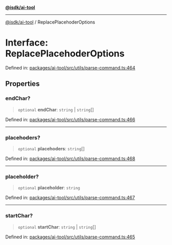 [**@isdk/ai-tool**](../README.md)

***

[@isdk/ai-tool](../globals.md) / ReplacePlacehoderOptions

# Interface: ReplacePlacehoderOptions

Defined in: [packages/ai-tool/src/utils/parse-command.ts:464](https://github.com/isdk/ai-tool.js/blob/760349925bceb5de6b4188926a13bfb3f0ce4ced/src/utils/parse-command.ts#L464)

## Properties

### endChar?

> `optional` **endChar**: `string` \| `string`[]

Defined in: [packages/ai-tool/src/utils/parse-command.ts:466](https://github.com/isdk/ai-tool.js/blob/760349925bceb5de6b4188926a13bfb3f0ce4ced/src/utils/parse-command.ts#L466)

***

### placehoders?

> `optional` **placehoders**: `string`[]

Defined in: [packages/ai-tool/src/utils/parse-command.ts:468](https://github.com/isdk/ai-tool.js/blob/760349925bceb5de6b4188926a13bfb3f0ce4ced/src/utils/parse-command.ts#L468)

***

### placeholder?

> `optional` **placeholder**: `string`

Defined in: [packages/ai-tool/src/utils/parse-command.ts:467](https://github.com/isdk/ai-tool.js/blob/760349925bceb5de6b4188926a13bfb3f0ce4ced/src/utils/parse-command.ts#L467)

***

### startChar?

> `optional` **startChar**: `string` \| `string`[]

Defined in: [packages/ai-tool/src/utils/parse-command.ts:465](https://github.com/isdk/ai-tool.js/blob/760349925bceb5de6b4188926a13bfb3f0ce4ced/src/utils/parse-command.ts#L465)
